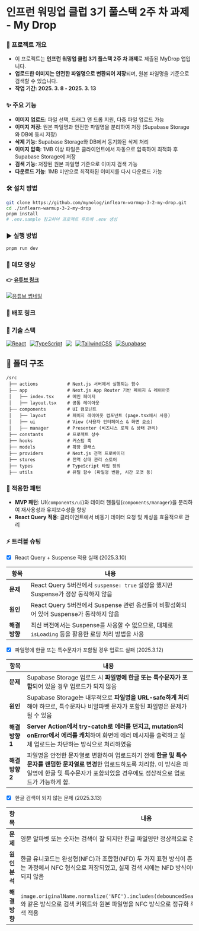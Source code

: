 # 인프런 워밍업 클럽 3기 풀스택 2주 차 과제 - My Drop

### 📌 프로젝트 개요

- 이 프로젝트는 **인프런 워밍업 클럽 3기 풀스택 2주 차 과제**로 제출된 MyDrop 앱입니다.
- **업로드한 이미지는 안전한 파일명으로 변환되어 저장**되며, 원본 파일명을 기준으로 검색할 수 있습니다.
- **작업 기간: 2025. 3. 8 - 2025. 3. 13**

### ✨ 주요 기능

- **이미지 업로드**: 파일 선택, 드래그 앤 드롭 지원, 다중 파일 업로드 가능
- **이미지 저장**: 원본 파일명과 안전한 파일명을 분리하여 저장 (Supabase Storage와 DB에 동시 저장)
- **삭제 기능**: Supabase Storage와 DB에서 동기화된 삭제 처리
- **이미지 압축**: 1MB 이상 파일은 클라이언트에서 자동으로 압축하여 최적화 후 Supabase Storage에 저장
- **검색 기능**: 저장된 원본 파일명 기준으로 이미지 검색 가능
- **다운로드 기능**: 1MB 미만으로 최적화된 이미지를 다시 다운로드 가능

### 🛠️ 설치 방법

```bash
git clone https://github.com/mynolog/inflearn-warmup-3-2-my-drop.git
cd ./inflearn-warmup-3-2-my-drop
pnpm install
# .env.sample 참고하여 프로젝트 루트에 .env 생성
```

### ▶️ 실행 방법

```bash
pnpm run dev
```

### 🎥 데모 영상

#### 👉 [유튜브 링크](https://www.youtube.com/watch?v=unFhnRKPQY0)

[![유튜브 썸네일](https://img.youtube.com/vi/unFhnRKPQY0/0.jpg)](https://www.youtube.com/watch?v=unFhnRKPQY0)

### 🚀 배포 링크

### 🧳 기술 스택

<p style="display: flex; gap: 10px;">
  <a href="https://nextjs.org/">
    <img src="https://skillicons.dev/icons?i=nextjs" alt="React" />
  </a>
  <a href="https://www.typescriptlang.org/">
    <img src="https://skillicons.dev/icons?i=ts" alt="TypeScript" />
  </a>
  <a href="https://tanstack.com/query/v5/docs/framework/react/overview">
  <img
      src="https://go-skill-icons.vercel.app/api/icons?i=reactquery"
    />
  </a>
  <a href="https://tailwindcss.com/">
    <img src="https://skillicons.dev/icons?i=tailwind" alt="TailwindCSS" />
  </a>
  <a href="https://supabase.com/">
    <img src="https://skillicons.dev/icons?i=supabase" alt="Supabase" />
  </a>
</p>

## 📂 폴더 구조

```
/src
 ├── actions           # Next.js 서버에서 실행되는 함수
 ├── app               # Next.js App Router 기반 페이지 & 레이아웃
 │   ├── index.tsx     # 메인 페이지
 │   ├── layout.tsx    # 공통 레이아웃
 ├── components        # UI 컴포넌트
 │   ├── layout        # 페이지 레이아웃 컴포넌트 (page.tsx에서 사용)
 │   ├── ui            # View (사용자 인터페이스 & 화면 요소)
 │   ├── manager       # Presenter (비즈니스 로직 & 상태 관리)
 ├── constants         # 프로젝트 상수
 ├── hooks             # 커스텀 훅
 ├── models            # 확장 클래스
 ├── providers         # Next.js 전역 프로바이더
 ├── stores            # 전역 상태 관리 스토어
 ├── types             # TypeScript 타입 정의
 ├── utils             # 유틸 함수 (파일명 변환, 시간 포맷 등)
```

### 🎯 적용한 패턴

- **MVP 패턴**: UI(`components/ui`)와 데이터 핸들링(`components/manager`)을 분리하여 재사용성과 유지보수성을 향상
- **React Query 적용**: 클라이언트에서 비동기 데이터 요청 및 캐싱을 효율적으로 관리

### ⚡ 트러블 슈팅

- [x] React Query + Suspense 적용 실패 (2025.3.10)

| 항목          | 내용                                                                                                |
| ------------- | --------------------------------------------------------------------------------------------------- |
| **문제**      | React Query 5버전에서 `suspense: true` 설정을 했지만 Suspense가 정상 동작하지 않음                  |
| **원인**      | React Query 5버전에서 Suspense 관련 옵션들이 비활성화되어 있어 Suspense가 동작하지 않음             |
| **해결 방향** | 최신 버전에서는 Suspense를 사용할 수 없으므로, 대체로 `isLoading` 등을 활용한 로딩 처리 방법을 사용 |

- [x] 파일명에 한글 또는 특수문자가 포함될 경우 업로드 실패 (2025.3.12)

| 항목            | 내용                                                                                                                                                                                                            |
| --------------- | --------------------------------------------------------------------------------------------------------------------------------------------------------------------------------------------------------------- |
| **문제**        | Supabase Storage 업로드 시 **파일명에 한글 또는 특수문자가 포함**되어 있을 경우 업로드가 되지 않음                                                                                                              |
| **원인**        | Supabase Storage는 내부적으로 **파일명을 URL-safe하게 처리**해야 하므로, 특수문자나 비알파벳 문자가 포함된 파일명은 문제가 될 수 있음                                                                           |
| **해결 방향 1** | **Server Action에서 try-catch로 에러를 던지고, mutation의 onError에서 에러를 캐치**하여 화면에 에러 메시지를 출력하고 실제 업로드는 차단하는 방식으로 처리하였음                                                |
| **해결 방향 2** | 파일명을 안전한 문자열로 변환하여 업로드하기 전에 **한글 및 특수문자를 랜덤한 문자열로 변경**한 업로드하도록 처리함. 이 방식은 파일명에 한글 및 특수문자가 포함되었을 경우에도 정상적으로 업로드가 가능하게 함. |

- [x] 한글 검색이 되지 않는 문제 (2025.3.13)

| 항목          | 내용                                                                                                                                                                                                |
| ------------- | --------------------------------------------------------------------------------------------------------------------------------------------------------------------------------------------------- |
| **문제**      | 영문 알파벳 또는 숫자는 검색이 잘 되지만 한글 파일명만 정상적으로 검색이 되지 않음                                                                                                                  |
| **원인 분석** | 한글 유니코드는 완성형(NFC)과 조합형(NFD) 두 가지 표현 방식이 존재하는데, formData로 전달하는 과정에서 NFC 형식으로 저장되었고, 실제 검색 시에는 NFD 방식이어서 표현 방식 불일치로 검색이 되지 않음 |
| **해결 방향** | `image.originalName.normalize('NFC').includes(debouncedSearchQuery.normalize('NFC'))`와 같은 방식으로 검색 키워드와 원본 파일명을 NFC 방식으로 정규화 후 비교하여 일치하는 키워드 검색 적용         |
